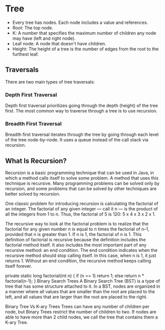 # Tree

- Every tree has nodes. Each node includes a value and references.
- Root: The top node.
- K: A number that specifies the maximum number of children any node may have (left and right node).
- Leaf node: A node that doesn't have children.
- Height: The height of a tree is the number of edges from the root to the furthest leaf.

## Traversals

There are two main types of tree traversals:

### Depth First Traversal

Depth first traversal prioritizes going through the depth (height) of the tree first.
The most common way to traverse through a tree is to use recursion.

### Breadth First Traversal

Breadth first traversal iterates through the tree by going through each level of the tree node-by-node. It uses a queue instead of the call stack via recursion.

## What Is Recursion?

Recursion is a basic programming technique that can be used in Java, in which a method calls itself to solve some problem. A method that uses this technique is recursive. Many programming problems can be solved only by recursion, and some problems that can be solved by other techniques are better solved by recursion.

One classic problem for introducing recursion is calculating the factorial of an integer. The factorial of any given integer — call it n — is the product of all the integers from 1 to n. Thus, the factorial of 5 is 120: 5 x 4 x 3 x 2 x 1.

The recursive way to look at the factorial problem is to realize that the factorial for any given number n is equal to n times the factorial of n–1, provided that n is greater than 1. If n is 1, the factorial of n is 1. This definition of factorial is recursive because the definition includes the factorial method itself. It also includes the most important part of any recursive method: an end condition. The end condition indicates when the recursive method should stop calling itself. In this case, when n is 1, it just returns 1. Without an end condition, the recursive method keeps calling itself forever.


private static long factorial(int n) {
    if (n == 1)
        return 1;
    else
        return n * factorial(n-1);
}
Binary Search Trees
A Binary Search Tree (BST) is a type of tree that has some structure attached to it. In a BST, nodes are organized in a manner where all values that are smaller than the root are placed to the left, and all values that are larger than the root are placed to the right.

Binary Tree Vs K-ary Trees
Trees can have any number of children per node, but Binary Trees restrict the number of children to two. If nodes are able to have more than 2 child nodes, we call the tree that contains them a K-ary Tree.

